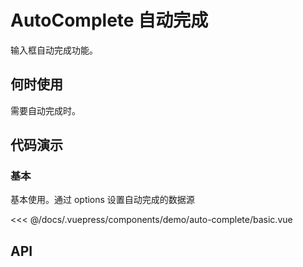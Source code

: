 # AutoComplete 自动完成

输入框自动完成功能。

## 何时使用

需要自动完成时。

## 代码演示

### 基本

基本使用。通过 options 设置自动完成的数据源

<demo-auto-complete-basic/>

<<< @/docs/.vuepress/components/demo/auto-complete/basic.vue

## API
